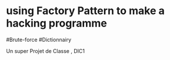# using Factory Pattern to make a hacking programme 


#Brute-force #Dictionnairy


Un super Projet de Classe , DIC1
